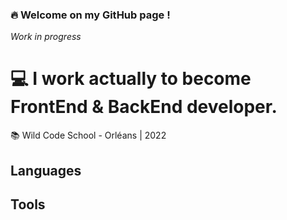 ### :fire: Welcome on my GitHub page !
*Work in progress*
# :computer: I work actually to become FrontEnd & BackEnd developer. 

:books: Wild Code School - Orléans | 2022

## Languages


## Tools
